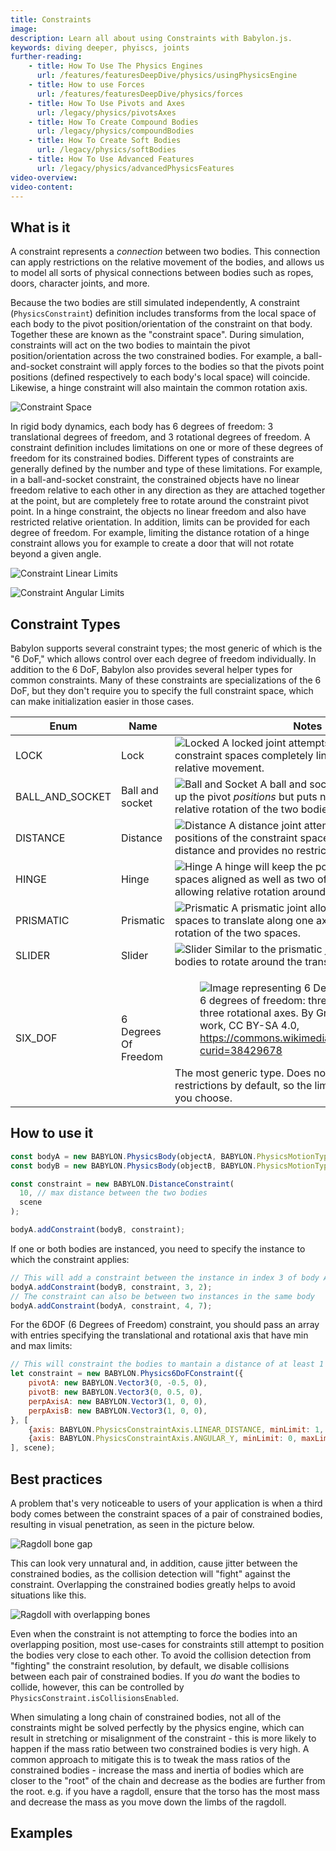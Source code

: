 ```yaml
---
title: Constraints
image: 
description: Learn all about using Constraints with Babylon.js.
keywords: diving deeper, phyiscs, joints
further-reading:
    - title: How To Use The Physics Engines
      url: /features/featuresDeepDive/physics/usingPhysicsEngine
    - title: How to use Forces
      url: /features/featuresDeepDive/physics/forces
    - title: How To Use Pivots and Axes
      url: /legacy/physics/pivotsAxes
    - title: How To Create Compound Bodies
      url: /legacy/physics/compoundBodies
    - title: How To Create Soft Bodies
      url: /legacy/physics/softBodies
    - title: How To Use Advanced Features
      url: /legacy/physics/advancedPhysicsFeatures
video-overview:
video-content:
---
```


## What is it

A constraint represents a *connection* between two bodies. This connection can apply restrictions on the relative movement of the bodies, and allows us to model all sorts of physical connections between bodies such as ropes, doors, character joints, and more.

Because the two bodies are still simulated independently, A constraint (`PhysicsConstraint`) definition includes transforms from the local space of each body to the pivot position/orientation of the constraint on that body. Together these are known as the "constraint space". During simulation, constraints will act on the two bodies to maintain the pivot position/orientation across the two constrained bodies. For example, a ball-and-socket constraint will apply forces to the bodies so that the pivots point positions (defined respectively to each body's local space) will coincide. Likewise, a hinge constraint will also maintain the common rotation axis.

![Constraint Space](/img/how_to/physics/constraintbasics.png)

In rigid body dynamics, each body has 6 degrees of freedom: 3 translational degrees of freedom, and 3 rotational degrees of freedom. A constraint definition includes limitations on one or more of these degrees of freedom for its constrained bodies. Different types of constraints are generally defined by the number and type of these limitations. For example, in a ball-and-socket constraint, the constrained objects have no linear freedom relative to each other in any direction as they are attached together at the point, but are completely free to rotate around the constraint pivot point. In a hinge constraint, the objects no linear freedom and also have restricted relative orientation. In addition, limits can be provided for each degree of freedom. For example, limiting the distance rotation of a hinge constraint allows you for example to create a door that will not rotate beyond a given angle.

![Constraint Linear Limits](/img/how_to/physics/constraintlimitslinear.png)

![Constraint Angular Limits](/img/how_to/physics/constraintlimitsangular.png)

## Constraint Types

Babylon supports several constraint types; the most generic of which is the "6 DoF," which allows control over each degree of freedom individually. In addition to the 6 DoF, Babylon also provides several helper types for common constraints. Many of these constraints are specializations of the 6 DoF, but they don't require you to specify the full constraint space, which can make initialization easier in those cases.

| Enum | Name | Notes |
| --- | --- | --- |
| LOCK | Lock | ![Locked](/img/how_to/physics/locked.jpg) A locked joint attempts to keep the two constraint spaces completely lined up, allowing no relative movement. |
| BALL_AND_SOCKET  | Ball and socket| ![Ball and Socket](/img/how_to/physics/ballnsocket.jpg) A ball and socket joint attempts to line up the pivot *positions* but puts no restrictions on the relative rotation of the two bodies. |
| DISTANCE | Distance | ![Distance](/img/how_to/physics/distance.jpg) A distance joint attempts to keep the positions of the constraint spaces within a specified distance and provides no restriction on relative rotation. |
| HINGE | Hinge | ![Hinge](/img/how_to/physics/hinge.jpg) A hinge will keep the positions of the constraint spaces aligned as well as two of the angular axes, only allowing relative rotation around one axis. |
| PRISMATIC | Prismatic | ![Prismatic](/img/how_to/physics/prismatic.jpg) A prismatic joint allows the constraint spaces to translate along one axis and allows no relative rotation of the two spaces. |
| SLIDER | Slider | ![Slider](/img/how_to/physics/slider.jpg) Similar to the prismatic joint, but also allows the bodies to rotate around the translation axis. |
| SIX_DOF | 6 Degrees Of Freedom | <figure> <img src="/img/features/physics/6DOF.svg" alt="Image representing 6 Degrees of Freedom"/> <figcaption>6 degrees of freedom: three translational and three rotational axes. By GregorDS - Own work, CC BY-SA 4.0, https://commons.wikimedia.org/w/index.php?curid=38429678</figcaption> </figure> The most generic type. Does not provide any restrictions by default, so the limits can be applied as you choose. |

## How to use it

```javascript
const bodyA = new BABYLON.PhysicsBody(objectA, BABYLON.PhysicsMotionType.DYNAMIC, scene);
const bodyB = new BABYLON.PhysicsBody(objectB, BABYLON.PhysicsMotionType.DYNAMIC, scene);

const constraint = new BABYLON.DistanceConstraint(
  10, // max distance between the two bodies
  scene
);

bodyA.addConstraint(bodyB, constraint);
```

If one or both bodies are instanced, you need to specify the instance to which the constraint applies:

```javascript
// This will add a constraint between the instance in index 3 of body A, and the instance in index 2 of body B
bodyA.addConstraint(bodyB, constraint, 3, 2);
// The constraint can also be between two instances in the same body
bodyA.addConstraint(bodyA, constraint, 4, 7); 
```

For the 6DOF (6 Degrees of Freedom) constraint, you should pass an array with entries specifying the translational and rotational axis that have min and max limits:

```javascript
// This will constraint the bodies to mantain a distance of at least 1 and at most 2, and to rotate at most 1.58 rad along the perpendicular axis
let constraint = new BABYLON.Physics6DoFConstraint({
    pivotA: new BABYLON.Vector3(0, -0.5, 0),
    pivotB: new BABYLON.Vector3(0, 0.5, 0),
    perpAxisA: new BABYLON.Vector3(1, 0, 0),
    perpAxisB: new BABYLON.Vector3(1, 0, 0),
}, [
    {axis: BABYLON.PhysicsConstraintAxis.LINEAR_DISTANCE, minLimit: 1, maxLimit: 2},
    {axis: BABYLON.PhysicsConstraintAxis.ANGULAR_Y, minLimit: 0, maxLimit: 1.58}
], scene);
```

## Best practices

A problem that's very noticeable to users of your application is when a third body comes between the constraint spaces of a pair of constrained bodies, resulting in visual penetration, as seen in the picture below.

![Ragdoll bone gap](/img/how_to/physics/ragdollbonegap.jpg)

This can look very unnatural and, in addition, cause jitter between the constrained bodies, as the collision detection will "fight" against the constraint. Overlapping the constrained bodies greatly helps to avoid situations like this.

![Ragdoll with overlapping bones](/img/how_to/physics/ragdolloverlappedbones.jpg)

Even when the constraint is not attempting to force the bodies into an overlapping position, most use-cases for constraints still attempt to position the bodies very close to each other. To avoid the collision detection from "fighting" the constraint resolution, by default, we disable collisions between each pair of constrained bodies. If you *do* want the bodies to collide, however, this can be controlled by `PhysicsConstraint.isCollisionsEnabled`.

When simulating a long chain of constrained bodies, not all of the constraints might be solved perfectly by the physics engine, which can result in stretching or misalignment of the constraint - this is more likely to happen if the mass ratio between two constrained bodies is very high. A common approach to mitigate this is to tweak the mass ratios of the constrained bodies - increase the mass and inertia of bodies which are closer to the "root" of the chain and decrease as the bodies are further from the root. e.g. if you have a ragdoll, ensure that the torso has the most mass and decrease the mass as you move down the limbs of the ragdoll.


## Examples

<Playground id="#7DMWP8" title="Constraints" description="Shows all the different constraints available" isMain={true} category="Physics"/>

<Playground id="#NAMYYQ#2" title="Swinging pendulums" description="Example of using the Distance Constraint to model a pendulum" isMain={true} category="Physics"/>

<Playground id="#RMF5CJ" title="6 DoF Joint Tool" description="Simple tool for experimenting with commonly used Physics6DoFConstraint parameters" isMain={true} category="Physics"/>

<Playground id="#5KKGOT#1" title="Motor Constraints" description="Example of Motor Constraints targeting velocity and position" isMain={true} category="Physics"/>